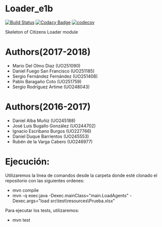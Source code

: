 # Loader_e1b

[![Build Status](https://travis-ci.org/Arquisoft/Loader_e1b.svg?branch=master)](https://travis-ci.org/Arquisoft/Loader_e1b)
[![Codacy Badge](https://api.codacy.com/project/badge/Grade/6308efdd6cbf43fcb00b4f1f8b3e83f3)](https://www.codacy.com/app/jelabra/Loader_e1b?utm_source=github.com&amp;utm_medium=referral&amp;utm_content=Arquisoft/Loader_e1b&amp;utm_campaign=Badge_Grade)
[![codecov](https://codecov.io/gh/Arquisoft/Loader_e1b/branch/master/graph/badge.svg)](https://codecov.io/gh/Arquisoft/Loader_e1b)

Skeleton of Citizens Loader module

# Authors(2017-2018)

- Mario Del Olmo Diaz (UO251090)
- Daniel Fuego San Francisco (UO251185)
- Sergio Fernández Fernández (UO251408)
- Pablo Baragaño Coto (UO251759)
- Sergio Rodríguez Artime (UO248043)

# Authors(2016-2017)

- Daniel Alba Muñiz (UO245188)
- José Luis Bugallo González (UO244702)
- Ignacio Escribano Burgos (UO227766)
- Daniel Duque Barrientos (UO245553)
- Rubén de la Varga Cabero (UO246977)


# Ejecución:
Utilizaremos la linea de comandos desde la carpeta donde esté clonado el repositorio con las siguientes ordenes:
- mvn compile
- mvn -q exec:java -Dexec.mainClass="main.LoadAgents" -Dexec.args="load src\test\resources\Prueba.xlsx"

Para ejecutar los tests, utilizaremos:
- mvn test
